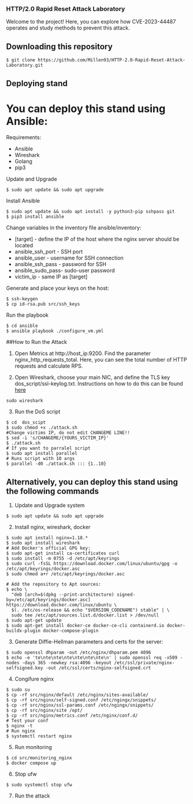### HTTP/2.0 Rapid Reset Attack Laboratory

Welcome to the project! Here, you can explore how CVE-2023-44487 operates and study methods to prevent this attack.

## Downloading this repository
```
$ git clone https://github.com/Millen93/HTTP-2.0-Rapid-Reset-Attack-Laboratory.git
```
## Deploying stand

# You can deploy this stand using Ansible:

Requirements:
 - Ansible
 - Wireshark
 - Golang
 - pip3

Update and Upgrade
```
$ sudo apt update && sudo apt upgrade
```


Install Ansible
```
$ sudo apt update && sudo apt install -y python3-pip sshpass git
$ pip3 install ansible
```

Change variables in the inventory file ansible/inventory:
 - [target] 	      - define the IP of the host where the nginx server should be located
 - ansible_ssh_port - SSH port
 - ansible_user     - username for SSH connection
 - ansible_ssh_pass - password for SSH
 - ansible_sudo_pass- sudo-user password
 - victim_ip        - same IP as [target]

Generate and place your keys on the host:
```
$ ssh-keygen
$ cp id-rsa.pub src/ssh_keys
```

Run the playbook
```
$ cd ansible
$ ansible playbook ./configure_vm.yml
```

##How to Run the Attack

1. Open Metrics at http://host_ip:9200. Find the parameter nginx_http_requests_total. Here, you can see the total number of HTTP requests and calculate RPS.

2. Open Wireshark, choose your main NIC, and define the TLS key dos_script/ssl-keylog.txt. Instructions on how to do this can be found [here](https://unit42.paloaltonetworks.com/wireshark-tutorial-decrypting-https-traffic/)
```
sudo wireshark
```

3. Run the DoS script
```
$ cd  dos_scipt
$ sudo chmod +x ./attack.sh
#Change victims IP, do not edit CHANGEME LINE!!
$ sed -i 's/CHANGEME/{YOURS_VICTIM_IP}'
$ ./attack.sh
# If you want to parralel script
$ sudo apt install parallel
# Runs script with 10 args
$ parallel -d0 ./attack.sh ::: {1..10}
```

## Alternatively, you can deploy this stand using the following commands

1. Update and Upgrade system
```
$ sudo apt update && sudo apt upgrade
```

2. Install nginx, wireshark, docker
```
$ sudo apt install nginx=1.18.*
$ sudo apt install wireshark
# Add Docker's official GPG key:
$ sudo apt-get install ca-certificates curl
$ sudo install -m 0755 -d /etc/apt/keyrings
$ sudo curl -fsSL https://download.docker.com/linux/ubuntu/gpg -o /etc/apt/keyrings/docker.asc
$ sudo chmod a+r /etc/apt/keyrings/docker.asc

# Add the repository to Apt sources:
$ echo \
  "deb [arch=$(dpkg --print-architecture) signed-by=/etc/apt/keyrings/docker.asc] https://download.docker.com/linux/ubuntu \
  $(. /etc/os-release && echo "$VERSION_CODENAME") stable" | \
  sudo tee /etc/apt/sources.list.d/docker.list > /dev/null
$ sudo apt-get update
$ sudo apt-get install docker-ce docker-ce-cli containerd.io docker-buildx-plugin docker-compose-plugin
```


3. Generate Diffie-Hellman parameters and certs for the server:
```
$ sudo openssl dhparam -out /etc/nginx/dhparam.pem 4096
$ echo -e 'te\nte\nte\nte\nte\nte\nte\n' | sudo openssl req -x509 -nodes -days 365 -newkey rsa:4096 -keyout /etc/ssl/private/nginx-selfsigned.key -out /etc/ssl/certs/nginx-selfsigned.crt
```

4. Congifure nginx
```
$ sudo su
$ cp -rf src/nginx/default /etc/nginx/sites-available/
$ cp -rf src/nginx/self-signed.conf /etc/ngingx/snippets/
$ cp -rf src/nginx/ssl-params.conf /etc/ngingx/snippets/
$ cp -rf src/nginx/site /opt/
$ cp -rf src/nginx/metrics.conf /etc/nginx/conf.d/
# Test your conf
$ nginx -t
# Run nginx
$ systemctl restart nginx
```

5. Run monitoring
```
$ cd src/monitoring_nginx
$ docker compose up
```

6. Stop ufw
```
$ sudo systemctl stop ufw
```

7. Run the attack
